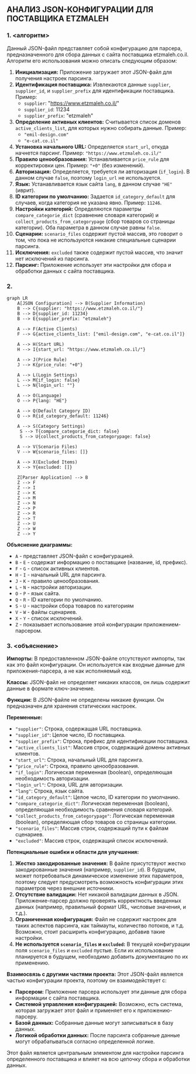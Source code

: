 ## АНАЛИЗ JSON-КОНФИГУРАЦИИ ДЛЯ ПОСТАВЩИКА ETZMALEH

### 1. <алгоритм>
Данный JSON-файл представляет собой конфигурацию для парсера, предназначенного для сбора данных с сайта поставщика etzmaleh.co.il. Алгоритм его использования можно описать следующим образом:

1. **Инициализация:** Приложение загружает этот JSON-файл для получения настроек парсинга.
2. **Идентификация поставщика:** Извлекаются данные `supplier`, `supplier_id`, и `supplier_prefix` для идентификации поставщика. Пример:
   - `supplier`: "https://www.etzmaleh.co.il/"
   - `supplier_id`: 11234
   - `supplier_prefix`: "etzmaleh"
3. **Определение активных клиентов:** Считывается список доменов `active_clients_list`, для которых нужно собирать данные. Пример:
   - `"emil-design.com"`
   - `"e-cat.co.il"`
4. **Установка начального URL:** Определяется `start_url`, откуда начнется парсинг. Пример: `"https://www.etzmaleh.co.il/"`
5. **Правило ценообразования:** Устанавливается `price_rule` для корректировки цен. Пример: `"+0"` (без изменений).
6. **Авторизация:** Определяется, требуется ли авторизация (`if_login`). В данном случае `false`, поэтому `login_url` не используется.
7. **Язык:** Устанавливается язык сайта `lang`, в данном случае `"HE"` (иврит).
8. **ID категории по умолчанию:** Задается `id_category_default` для случаев, когда категория не указана явно. Пример: `11246`.
9. **Настройки категорий:** Определяются параметры `compare_categorie_dict` (сравнение словаря категорий) и `collect_products_from_categorypage` (сбор товаров со страницы категории). Оба параметра в данном случае равны `false`.
10. **Сценарии:**  `scenario_files` содержит пустой массив, это говорит о том, что пока не используются никакие специальные сценарии парсинга.
11. **Исключения:** `excluded` также содержит пустой массив, что значит нет исключений из парсинга.
12. **Парсинг:** Приложение использует эти настройки для сбора и обработки данных с сайта поставщика.

### 2. <mermaid>
```mermaid
graph LR
    A[JSON Configuration] --> B(Supplier Information)
    B --> C{supplier: "https://www.etzmaleh.co.il/"}
    B --> D{supplier_id: 11234}
    B --> E{supplier_prefix: "etzmaleh"}
    
    A --> F(Active Clients)
    F --> G{active_clients_list: ["emil-design.com", "e-cat.co.il"]}
    
    A --> H(Start URL)
    H --> I{start_url: "https://www.etzmaleh.co.il/"}
    
    A --> J(Price Rule)
    J --> K{price_rule: "+0"}
    
    A --> L(Login Settings)
    L --> M{if_login: false}
    L --> N{login_url: ""}
    
    A --> O(Language)
    O --> P{lang: "HE"}
    
    A --> Q(Default Category ID)
    Q --> R{id_category_default: 11246}
    
    A --> S(Category Settings)
     S --> T{compare_categorie_dict: false}
     S --> U{collect_products_from_categorypage: false}

    A --> V(Scenario Files)
    V --> W{scenario_files: []}
    
    A --> X(Excluded Items)
    X --> Y{excluded: []}
    
    Z[Parser Application] --> B
    Z --> F
    Z --> I
    Z --> K
    Z --> M
    Z --> N
    Z --> P
    Z --> R
    Z --> T
    Z --> U
    Z --> W
    Z --> Y
```

**Объяснение диаграммы:**

- `A` - представляет JSON-файл с конфигурацией.
- `B` - `E` -  содержат информацию о поставщике (название, id, префикс).
- `F` - `G` - список активных клиентов.
- `H` - `I` - начальный URL для парсинга.
- `J` - `K` - правило ценообразования.
- `L` - `N` - настройки авторизации.
- `O` - `P` - язык сайта.
- `Q` - `R` - ID категории по умолчанию.
- `S` - `U` - настройки сбора товаров по категориям
- `V` - `W` - файлы сценариев.
- `X` - `Y` - список исключений.
- `Z` - показывает использование этой конфигурации приложением-парсером.

### 3. <объяснение>

**Импорты:**
В предоставленном JSON-файле отсутствуют импорты, так как это файл конфигурации. Он используется как входные данные для приложения-парсера, а не как исполняемый код.

**Классы:**
JSON-файл не определяет никаких классов, он лишь содержит данные в формате ключ-значение.

**Функции:**
В JSON-файле не определены никакие функции. Он предназначен для хранения статических настроек.

**Переменные:**
- `"supplier"`: Строка, содержащая URL поставщика.
- `"supplier_id"`: Целое число, ID поставщика.
- `"supplier_prefix"`: Строка, префикс для идентификации поставщика.
- `"active_clients_list"`: Массив строк, содержащий домены активных клиентов.
- `"start_url"`: Строка, начальный URL для парсинга.
- `"price_rule"`: Строка, правило ценообразования.
- `"if_login"`: Логическая переменная (boolean), определяющая необходимость авторизации.
- `"login_url"`: Строка, URL для авторизации.
- `"lang"`: Строка, язык сайта.
- `"id_category_default"`: Целое число, ID категории по умолчанию.
- `"compare_categorie_dict"`: Логическая переменная (boolean), определяющая необходимость сравнения словаря категорий.
- `"collect_products_from_categorypage"`: Логическая переменная (boolean), определяющая сбор товаров со страницы категории.
- `"scenario_files"`: Массив строк, содержащий пути к файлам сценариев.
- `"excluded"`: Массив строк, содержащий список исключений.

**Потенциальные ошибки и области для улучшения:**
1. **Жестко закодированные значения:**  В файле присутствуют жестко закодированные значения (например, `supplier_id`). В будущем, может потребоваться динамическое изменение этих параметров, поэтому следует предусмотреть возможность конфигурации этих параметров через внешние источники.
2. **Отсутствие валидации:** Нет никакой валидации данных в JSON. Приложение-парсер должно проверять корректность введенных данных (например, правильный формат URL, числовые значения, и т.д.).
3. **Ограниченная конфигурация:**  Файл не содержит настроек для таких аспектов парсинга, как таймауты, количество потоков, и т.д. Возможно, стоит расширить конфигурацию, добавив такие настройки.
4. **Не используется `scenario_files` и `excluded`:** В текущей конфигурации поля `scenario_files` и `excluded` пустые. Если их использование планируется в будущем, необходимо добавить документацию по их применению.

**Взаимосвязь с другими частями проекта:**
Этот JSON-файл является частью конфигурации проекта, поэтому он взаимодействует с:
-   **Парсером:** Приложение парсера использует эти данные для сбора информации с сайта поставщика.
-   **Системой управления конфигурацией:** Возможно, есть система, которая загружает этот файл и применяет его к приложению-парсеру.
-   **Базой данных:** Собранные данные могут записываться в базу данных.
-   **Логикой обработки данных:** После парсинга собранные данные могут обрабатываться согласно определенной логике.

Этот файл является центральным элементом для настройки парсинга определенного поставщика и влияет на всю цепочку сбора и обработки данных.